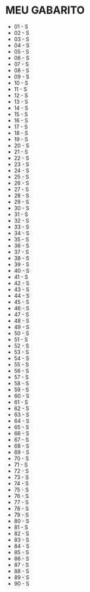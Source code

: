 # MEU GABARITO
- 01 - S
- 02 - S
- 03 - S
- 04 - S
- 05 - S
- 06 - S
- 07 - S
- 08 - S
- 09 - S
- 10 - S
- 11 - S
- 12 - S
- 13 - S
- 14 - S
- 15 - S
- 16 - S
- 17 - S
- 18 - S
- 19 - S
- 20 - S
- 21 - S
- 22 - S
- 23 - S
- 24 - S
- 25 - S
- 26 - S
- 27 - S
- 28 - S
- 29 - S
- 30 - S
- 31 - S
- 32 - S
- 33 - S
- 34 - S
- 35 - S
- 36 - S
- 37 - S
- 38 - S
- 39 - S
- 40 - S
- 41 - S
- 42 - S
- 43 - S
- 44 - S
- 45 - S
- 46 - S
- 47 - S
- 48 - S
- 49 - S
- 50 - S
- 51 - S
- 52 - S
- 53 - S
- 54 - S
- 55 - S
- 56 - S
- 57 - S
- 58 - S
- 59 - S
- 60 - S
- 61 - S
- 62 - S
- 63 - S
- 64 - S
- 65 - S
- 66 - S
- 67 - S
- 68 - S
- 69 - S
- 70 - S
- 71 - S
- 72 - S
- 73 - S
- 74 - S
- 75 - S
- 76 - S
- 77 - S
- 78 - S
- 79 - S
- 80 - S
- 81 - S
- 82 - S
- 83 - S
- 84 - S
- 85 - S
- 86 - S
- 87 - S
- 88 - S
- 89 - S
- 90 - S
